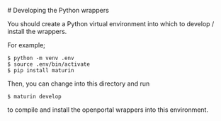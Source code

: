 <!--
# SPDX-FileCopyrightText: © 2024 Christopher Woods <Christopher.Woods@bristol.ac.uk>
# SPDX-License-Identifier: CC0-1.0
-->

# Developing the Python wrappers

You should create a Python virtual environment into which to develop / install the wrappers.

For example;

```
$ python -m venv .env
$ source .env/bin/activate
$ pip install maturin
```

Then, you can change into this directory and run

```
$ maturin develop
```

to compile and install the openportal wrappers into this environment.

